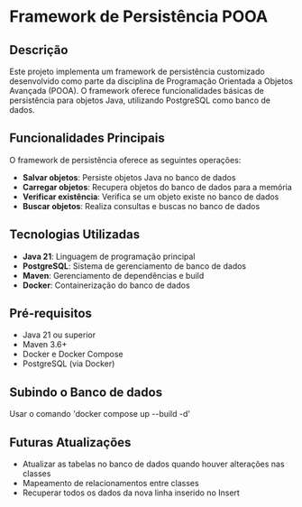 # Framework de Persistência POOA

## Descrição

Este projeto implementa um framework de persistência customizado desenvolvido como parte da disciplina de Programação Orientada a Objetos Avançada (POOA). 
O framework oferece funcionalidades básicas de persistência para objetos Java, utilizando PostgreSQL como banco de dados.

## Funcionalidades Principais

O framework de persistência oferece as seguintes operações:

- **Salvar objetos**: Persiste objetos Java no banco de dados
- **Carregar objetos**: Recupera objetos do banco de dados para a memória
- **Verificar existência**: Verifica se um objeto existe no banco de dados
- **Buscar objetos**: Realiza consultas e buscas no banco de dados

## Tecnologias Utilizadas

- **Java 21**: Linguagem de programação principal
- **PostgreSQL**: Sistema de gerenciamento de banco de dados
- **Maven**: Gerenciamento de dependências e build
- **Docker**: Containerização do banco de dados

## Pré-requisitos

- Java 21 ou superior
- Maven 3.6+
- Docker e Docker Compose
- PostgreSQL (via Docker)

## Subindo o Banco de dados
Usar o comando 'docker compose up --build -d'

## Futuras Atualizações

- Atualizar as tabelas no banco de dados quando houver alterações nas classes
- Mapeamento de relacionamentos entre classes
- Recuperar todos os dados da nova linha inserido no Insert